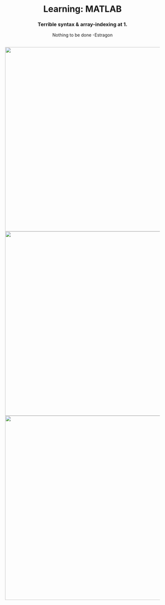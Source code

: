 <div align="center">

# Learning: MATLAB

### Terrible syntax & array-indexing at 1.

Nothing to be done -Estragon

<br>

<img src="https://user-images.githubusercontent.com/55017307/102819315-898fdf80-43d3-11eb-99b3-215ba882fb3b.jpg" width="600"/>
   
<img src="https://user-images.githubusercontent.com/55017307/102819319-8ac10c80-43d3-11eb-84a3-72ee7d2feab7.jpg" width="600"/>

<img src="https://user-images.githubusercontent.com/55017307/102822100-a24ec400-43d8-11eb-924d-09a3f22a650d.png" width="600"/>



</div>
